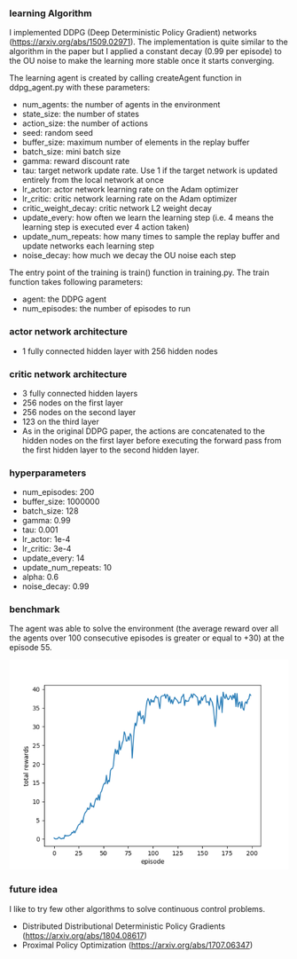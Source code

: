 ### learning Algorithm
I implemented DDPG (Deep Deterministic Policy Gradient) networks (https://arxiv.org/abs/1509.02971). The implementation is quite similar to the algorithm in the paper but I applied a constant decay (0.99 per episode) to the OU noise to make the learning more stable once it starts converging.

The learning agent is created by calling createAgent function in ddpg_agent.py with these parameters:
- num_agents: the number of agents in the environment
- state_size: the number of states
- action_size: the number of actions
- seed: random seed
- buffer_size: maximum number of elements in the replay buffer
- batch_size: mini batch size
- gamma: reward discount rate
- tau: target network update rate. Use 1 if the target network is updated entirely from the local network at once
- lr_actor: actor network learning rate on the Adam optimizer
- lr_critic: critic network learning rate on the Adam optimizer
- critic_weight_decay: critic network L2 weight decay
- update_every: how often we learn the learning step (i.e. 4 means the learning step is executed ever 4 action taken)
- update_num_repeats: how many times to sample the replay buffer and update networks each learning step
- noise_decay: how much we decay the OU noise each step

The entry point of the training is train() function in training.py. The train function takes following parameters:
- agent: the DDPG agent
- num_episodes: the number of episodes to run

### actor network architecture
- 1 fully connected hidden layer with 256 hidden nodes

### critic network architecture
- 3 fully connected hidden layers
- 256 nodes on the first layer
- 256 nodes on the second layer
- 123 on the third layer
- As in the original DDPG paper, the actions are concatenated to the hidden nodes on the first layer before executing the forward pass from the first hidden layer to the second hidden layer.

### hyperparameters
- num_episodes: 200
- buffer_size: 1000000
- batch_size: 128
- gamma: 0.99
- tau: 0.001
- lr_actor: 1e-4
- lr_critic: 3e-4
- update_every: 14
- update_num_repeats: 10
- alpha: 0.6
- noise_decay: 0.99

### benchmark
The agent was able to solve the environment (the average reward over all the agents over 100 consecutive episodes is greater or equal to +30) at the episode 55.

![plot of the total rewards per episode](rewards.png)

### future idea
I like to try few other algorithms to solve continuous control problems.
- Distributed Distributional Deterministic Policy Gradients (https://arxiv.org/abs/1804.08617)
- Proximal Policy Optimization (https://arxiv.org/abs/1707.06347)
